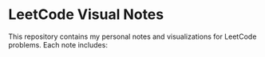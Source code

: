 # LeetCode Visual Notes

This repository contains my personal notes and visualizations for LeetCode problems. Each note includes:
